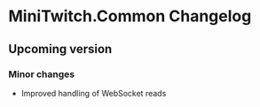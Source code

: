 # MiniTwitch.Common Changelog

## Upcoming version

### Minor changes

- Improved handling of WebSocket reads